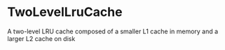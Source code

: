 TwoLevelLruCache
================

A two-level LRU cache composed of a smaller L1 cache in memory and a larger L2 cache on disk